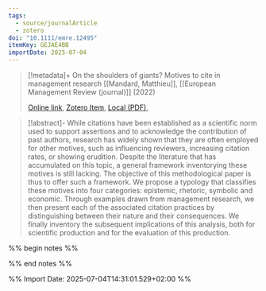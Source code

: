 ```yaml
---
tags:
  - source/journalArticle
  - zotero
doi: "10.1111/emre.12495"
itemKey: GEJAE4BB
importDate: 2025-07-04
---
```

>[!metadata]+
> On the shoulders of giants? Motives to cite in management research
> [[Mandard, Matthieu]], 
> [[European Management Review (journal)]] (2022)
> 
> [Online link](https://onlinelibrary.wiley.com/doi/10.1111/emre.12495), [Zotero Item](zotero://select/library/items/GEJAE4BB), [Local (PDF)](file://C:/Users/aburg/Documents/references/zotero/storage/T6VLU45G/Mandard2022_shouldersgiants.pdf), 

>[!abstract]-
>While citations have been established as a scientific norm used to support assertions and to acknowledge the contribution of past authors, research has widely shown that they are often employed for other motives, such as influencing reviewers, increasing citation rates, or showing erudition. Despite the literature that has accumulated on this topic, a general framework inventorying these motives is still lacking. The objective of this methodological paper is thus to offer such a framework. We propose a typology that classifies these motives into four categories: epistemic, rhetoric, symbolic and economic. Through examples drawn from management research, we then present each of the associated citation practices by distinguishing between their nature and their consequences. We finally inventory the subsequent implications of this analysis, both for scientific production and for the evaluation of this production.

%% begin notes %%

%% end notes %%

%% Import Date: 2025-07-04T14:31:01.529+02:00 %%
